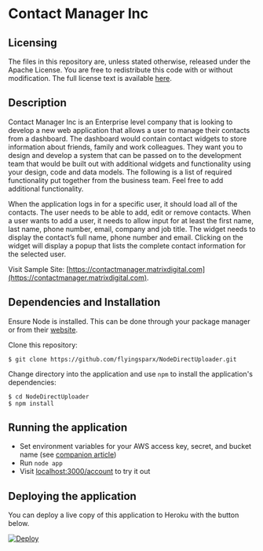 Contact Manager Inc
=======

## Licensing

The files in this repository are, unless stated otherwise, released under the Apache License. You are free to redistribute this code with or without modification. The full license text is available [here](http://www.apache.org/licenses/LICENSE-2.0).

Description
-----------

Contact Manager Inc is an Enterprise level company that is looking to develop a new web application that allows a user to manage their contacts from a dashboard. The dashboard would contain contact widgets to store information about friends, family and work colleagues. They want you to design and develop a system that can be passed on to the development team that would be built out with additional widgets and functionality using your design, code and data models. The following is a list of required functionality put together from the business team. Feel free to add additional functionality.

When the application logs in for a specific user, it should load all of the contacts.
The user needs to be able to add, edit or remove contacts.
When a user wants to add a user, it needs to allow input for at least the first name, last name, phone number, email, company and job title.
The widget needs to display the contact’s full name, phone number and email.
Clicking on the widget will display a popup that lists the complete contact information for the selected user.

Visit Sample Site: [https://contactmanager.matrixdigital.com](https://contactmanager.matrixdigital.com).


## Dependencies and Installation

Ensure Node is installed. This can be done through your package manager or from their [website](http://nodejs.org/).

Clone this repository:
```term
$ git clone https://github.com/flyingsparx/NodeDirectUploader.git
```

Change directory into the application and use `npm` to install the application's dependencies:
```term
$ cd NodeDirectUploader
$ npm install
```

## Running the application
* Set environment variables for your AWS access key, secret, and bucket name (see [companion article](https://devcenter.heroku.com/articles/s3-upload-node))
* Run `node app`
* Visit [localhost:3000/account](http://localhost:3000/account) to try it out


## Deploying the application

You can deploy a live copy of this application to Heroku with the button below.

[![Deploy](https://www.herokucdn.com/deploy/button.png)](https://github.com/rtorcato/contactmanager)
